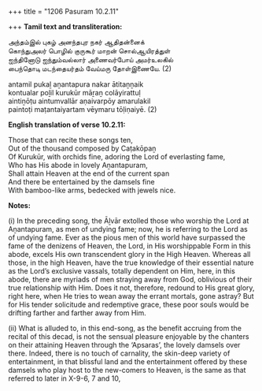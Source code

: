 +++
title = "1206 Pasuram 10.2.11"

+++
**Tamil text and transliteration:**

அந்தம்இல் புகழ் அனந்தபுர நகர் ஆதிதன்னைக்  
கொந்துஅலர் பொழில் குருகூர் மாறன் சொல்ஆயிரத்துள்  
ஐந்தினோடு ஐந்தும்வல்லார் அணைவர்போய் அமர்உலகில்  
பைந்தொடி மடந்தையர்தம் வேய்மரு தோள்இணையே. (2)

antamil pukaḻ aṉantapura nakar ātitaṉṉaik  
kontualar poḻil kurukūr māṟaṉ colāyirattuḷ  
aintiṉōṭu aintumvallār aṇaivarpōy amarulakil  
paintoṭi maṭantaiyartam vēymaru tōḷiṇaiyē. (2)

**English translation of verse 10.2.11:**

Those that can recite these songs ten,  
Out of the thousand composed by Caṭakōpaṉ  
Of Kurukūr, with orchids fine, adoring the Lord of everlasting fame,  
Who has His abode in lovely Aṉantapuram,  
Shall attain Heaven at the end of the current span  
And there be entertained by the damsels fine  
With bamboo-like arms, bedecked with jewels nice.

**Notes:**

\(i\) In the preceding song, the Āḻvār extolled those who worship the Lord at Aṉantapuram, as men of undying fame; now, he is referring to the Lord as of undying fame. Ever as the pious men of this world have surpassed the fame of the denizens of Heaven, the Lord, in His worshippable Form in this abode, excels His own transcendent glory in the High Heaven. Whereas all those, in the high Heaven, have the true knowledge of their essential nature as the Lord’s exclusive vassals, totally dependent on Him, here, in this abode, there are myriads of men straying away from God, oblivious of their true relationship with Him. Does it not, therefore, redound to His great glory, right here, when He tries to wean away the errant mortals, gone astray? But for His tender solicitude and redemptive grace, these poor souls would be drifting farther and farther away from Him.

\(ii\) What is alluded to, in this end-song, as the benefit accruing from the recital of this decad, is not the sensual pleasure enjoyable by the chanters on their attaining Heaven through the ‘Apsaras’, the lovely damsels over there. Indeed, there is no touch of carnality, the skin-deep variety of entertainment, in that blissful land and the entertainment offered by these damsels who play host to the new-comers to Heaven, is the same as that referred to later in X-9-6, 7 and 10,


